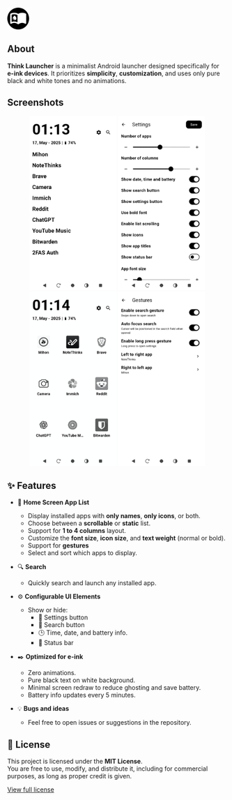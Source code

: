 <p align="left">
  <img src="assets/icon.png" alt="ThinkLauncher Icon" width="50"/>
</p>

## About

**Think Launcher** is a minimalist Android launcher designed specifically for **e-ink devices**. It prioritizes **simplicity**, **customization**, and uses only pure black and white tones and no animations.

## Screenshots

<p align="center">
  <img src="assets/home_screen.png" alt="Home" width="200"/>
  <img src="assets/settings_screen.png" alt="Settings" width="200"/>
    <img src="assets/home_screen_columns.png" alt="Columns View" width="200"/>
  <img src="assets/gestures_screen.png" alt="Gestures" width="200"/>
</p>


## ✨ Features

- 📱 **Home Screen App List**
  - Display installed apps with **only names**, **only icons**, or both.
  - Choose between a **scrollable** or **static** list.
  - Support for **1 to 4 columns** layout.
  - Customize the **font size**, **icon size**, and **text weight** (normal or bold).
  - Support for **gestures**
  - Select and sort which apps to display.

- 🔍 **Search**
  - Quickly search and launch any installed app.

- ⚙️ **Configurable UI Elements**
  - Show or hide:
    - 🔧 Settings button
    - 🔎 Search button
    - 🕒 Time, date, and battery info.
    - 🔔 Status bar

- ✒️ **Optimized for e-ink**
  - Zero animations.
  - Pure black text on white background.
  - Minimal screen redraw to reduce ghosting and save battery.
  - Battery info updates every 5 minutes.

- 💡 **Bugs and ideas**
  - Feel free to open issues or suggestions in the repository.

## 📄 License

This project is licensed under the **MIT License**.  
You are free to use, modify, and distribute it, including for commercial purposes, as long as proper credit is given.

[View full license](./LICENSE)